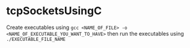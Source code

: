 # tcpSocketsUsingC

Create executables using `gcc <NAME_OF_FILE> -o <NAME_OF_EXECUTABLE_YOU_WANT_TO_HAVE>`
then run the executables using `./EXECUTABLE_FILE_NAME`
